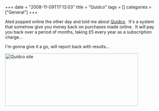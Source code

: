 +++
date = "2008-11-09T17:13:03"
title = "Quidco"
tags = []
categories = ["General"]
+++

Aled popped online the other day and told me about [Quidco][1].  It's a system that somehow give you money back on purchases made online.  It will pay you back over a period of months, taking £5 every year as a subscription charge...

I'm gonna give it a go, will report back with results...

[<img src="http://i9.photobucket.com/albums/a55/forquare/blog/Picture1-7.png" width="437" height="173" class="aligncenter" title="Quidco site" />][2]

  [1]: https://www.quidco.com/
  [2]: http://i9.photobucket.com/albums/a55/forquare/blog/Picture1-7.png
